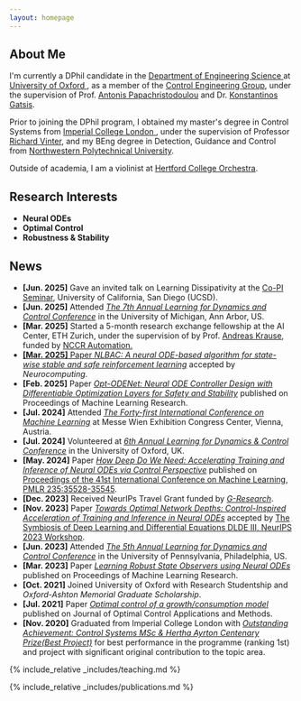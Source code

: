 ```yaml
---
layout: homepage
---
```


## About Me

I'm currently a DPhil candidate in the <a href="https://eng.ox.ac.uk/" target="_blank"> Department of Engineering Science </a> at <a href="https://www.ox.ac.uk/" target="_blank"> University of Oxford </a>, as a member of the <a href="https://eng.ox.ac.uk/control/" target="_blank">Control Engineering Group</a>, under the supervision of Prof. <a href="https://sysos.eng.ox.ac.uk/wiki/index.php/User:Antonis" target="_blank">Antonis Papachristodoulou</a> and Dr. <a href="https://kgatsis.github.io/" target="_blank">Konstantinos Gatsis</a>. 

Prior to joining the DPhil program, I obtained my master's degree in Control Systems from <a href="https://www.imperial.ac.uk/" target="_blank"> Imperial College London </a>, under the supervision of Professor <a href="https://www.imperial.ac.uk/people/r.vinter" target="_blank">Richard Vinter</a>, and my BEng degree in Detection, Guidance and Control from <a href="https://en.nwpu.edu.cn/" target="_blank"> Northwestern Polytechnical University</a>.

Outside of academia, I am a violinist at <a href="https://www.hertford.ox.ac.uk/living-here/do-what-you-love/music" target="_blank"> Hertford College Orchestra</a>.


## Research Interests
- **Neural ODEs**
- **Optimal Control**
- **Robustness &amp; Stability**


## News
- **[Jun. 2025]** Gave an invited talk on Learning Dissipativity at the <a href="https://sites.google.com/ucsd.edu/soc-lab/home/co-pi-seminars" target="_blank">Co-PI Seminar</a>, University of California, San Diego (UCSD).
- **[Jun. 2025]** Attended <a href="https://sites.google.com/umich.edu/l4dc2025/" target="_blank">*The 7th Annual Learning for Dynamics and Control Conference*</a> in the University of Michigan, Ann Arbor, US.
- **[Mar. 2025]** Started a 5-month research exchange fellowship at the AI Center, ETH Zurich, under the supervision of by Prof. <a href="https://las.inf.ethz.ch/krausea" target="_blank">Andreas Krause</a>, funded by <a href="https://nccr-automation.ch/" target="_blank">NCCR Automation.
- **[Mar. 2025]** Paper <a href="https://www.sciencedirect.com/science/article/pii/S0925231225007131" target="_blank">*NLBAC: A neural ODE-based algorithm for state-wise stable and safe reinforcement learning*</a> accepted by *Neurocomputing*.
- **[Feb. 2025]** Paper <a href="https://proceedings.mlr.press/v283/miao25a.html" target="_blank">*Opt-ODENet: Neural ODE Controller Design with Differentiable Optimization Layers for Safety and Stability*</a> published on Proceedings of Machine Learning Research. 
- **[Jul. 2024]** Attended <a href="https://icml.cc/" target="_blank">*The Forty-first International Conference on Machine Learning*</a> at Messe Wien Exhibition Congress Center, Vienna, Austria.
- **[Jul. 2024]** Volunteered at <a href="https://l4dc.web.ox.ac.uk/home" target="_blank">*6th Annual Learning for Dynamics & Control Conference*</a> in the University of Oxford, UK.
- **[May. 2024]** Paper <a href="https://openreview.net/pdf?id=f6QenZyyeP" target="_blank">*How Deep Do We Need: Accelerating Training and Inference of Neural ODEs via Control Perspective*</a> published on <a href="https://proceedings.mlr.press/v235/miao24a.html" target="_blank"> Proceedings of the 41st International Conference on Machine Learning, PMLR 235:35528-35545</a>.
- **[Dec. 2023]** Received NeurIPs Travel Grant funded by <a href="https://www.gresearch.com/blog/article/g-research-november-2023-grant-winners/" target="_blank">*G-Research*</a>.
- **[Nov. 2023]** Paper <a href="https://openreview.net/forum?id=wErWEsPY8g" target="_blank">*Towards Optimal Network Depths: Control-Inspired Acceleration of Training and Inference in Neural ODEs*</a> accepted by <a href="https://dlde-2023.github.io/" target="_blank"> The Symbiosis of Deep Learning and Differential Equations DLDE III, NeurIPS 2023 Workshop</a>.
- **[Jun. 2023]** Attended <a href="https://l4dc.seas.upenn.edu/" target="_blank">*The 5th Annual Learning for Dynamics and Control Conference*</a> in the University of Pennsylvania, Philadelphia, US.
- **[Mar. 2023]** Paper <a href="https://proceedings.mlr.press/v211/miao23a.html" target="_blank">*Learning Robust State Observers using Neural ODEs*</a> published on Proceedings of Machine Learning Research.
- **[Oct. 2021]** Joined University of Oxford with Research Studentship and *Oxford-Ashton Memorial Graduate Scholarship*.
- **[Jul. 2021]** Paper <a href="https://onlinelibrary.wiley.com/doi/abs/10.1002/oca.2754">*Optimal control of a growth/consumption model*</a> published on Journal of Optimal Control Applications and Methods.
- **[Nov. 2020]** Graduated from Imperial College London with <a href="https://www.imperial.ac.uk/electrical-engineering/study/current-students-course-handbook/postgraduate-prizes/msc-prizes/" target="_blank">*Outstanding Achievement: Control Systems MSc &amp; Hertha Ayrton Centenary Prize(Best Project)*</a> for best performance in the programme (ranking 1st) and project with significant original contribution to the topic area.

{% include_relative _includes/teaching.md %}

{% include_relative _includes/publications.md %}





<!--## Collaboration-->






